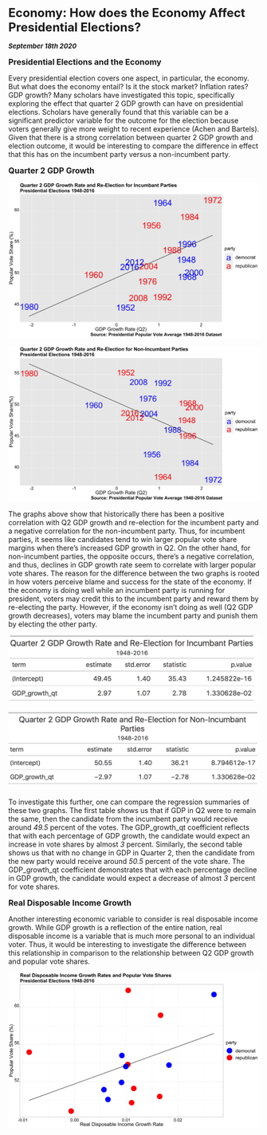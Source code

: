 **<font size="5"> Economy: How does the Economy Affect Presidential Elections? </font>**

_**<font size="2"> September 18th 2020 </font>**_



**<font size="3"> Presidential Elections and the Economy </font>**

Every presidential election covers one aspect, in particular, the economy. But what does the economy entail? Is it the stock market? Inflation rates? GDP growth? Many scholars have investigated this topic, specifically exploring the effect that quarter 2 GDP growth can have on presidential elections. Scholars have generally found that this variable can be a significant predictor variable for the outcome for the election because voters generally give more weight to recent experience (Achen and Bartels). Given that there is a strong correlation between quarter 2 GDP growth and election outcome, it would be interesting to compare the difference in effect that this has on the incumbent party versus a non-incumbent party.



**<font size="3"> Quarter 2 GDP Growth </font>**


![Incumbant Party Economy](incumbant_economy.png)

![Non-Incumbant Party Economy](nonincumbant_economy.png)


The graphs above show that historically there has been a positive correlation with Q2 GDP growth and re-election for the incumbent party and a negative correlation for the non-incumbent party. Thus, for incumbent parties, it seems like candidates tend to win larger popular vote share margins when there’s increased GDP growth in Q2. On the other hand, for non-incumbent parties, the opposite occurs, there’s a negative correlation, and thus, declines in GDP growth rate seem to correlate with larger popular vote shares. The reason for the difference between the two graphs is rooted in how voters perceive blame and success for the state of the economy. If the economy is doing well while an incumbent party is running for president, voters may credit this to the incumbent party and reward them by re-electing the party. However, if the economy isn’t doing as well (Q2 GDP growth decreases), voters may blame the incumbent party and punish them by electing the other party. 


![Economy Table 1](Economy_table1.png)

![Economy Table 2](Economy_table2.png)


To investigate this further, one can compare the regression summaries of these two graphs. The first table shows us that if GDP in Q2 were to remain the same, then the candidate from the incumbent party would receive around *_49.5_* percent of the votes. The GDP_growth_qt coefficient reflects that with each percentage of GDP growth, the candidate would expect an increase in vote shares by almost *_3_* percent. Similarly, the second table shows us that with no change in GDP in Quarter 2, then the candidate from the new party would receive around *_50.5_* percent of the vote share. The GDP_growth_qt coefficient demonstrates that with each percentage decline in GDP growth, the candidate would expect a decrease of almost *_3_* percent for vote shares.


**<font size="3"> Real Disposable Income Growth </font>**


Another interesting economic variable to consider is real disposable income growth. While GDP growth is a reflection of the entire nation, real disposable income is a variable that is much more personal to an individual voter. Thus, it would be interesting to investigate the difference between this relationship in comparison to the relationship between Q2 GDP growth and popular vote shares. 


![Real Disposable Income](rdi_growth.png)






